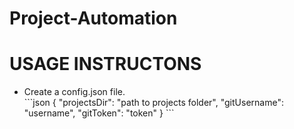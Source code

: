 # Project-Automation
<h1>USAGE INSTRUCTONS</h1>
<ul>
    <li>Create a config.json file.</li>
    ```json
    {
        "projectsDir": "path to projects folder",
        "gitUsername": "username",
        "gitToken": "token"
    }
    ```
</ul>

